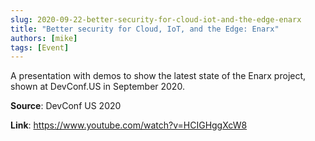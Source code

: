 ```yaml
---
slug: 2020-09-22-better-security-for-cloud-iot-and-the-edge-enarx
title: "Better security for Cloud, IoT, and the Edge: Enarx"
authors: [mike]
tags: [Event]
---
```

A presentation with demos to show the latest state of the Enarx project, shown at DevConf.US in September 2020.

**Source**: DevConf US 2020

**Link**: https://www.youtube.com/watch?v=HCIGHggXcW8